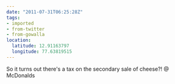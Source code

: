 ```yaml
---
date: "2011-07-31T06:25:28Z"
tags:
- imported
- from-twitter
- from-gowalla
location:
  latitude: 12.91163797
  longitude: 77.63819515
---
```

So it turns out there's a tax on the secondary sale of cheese?! @ McDonalds
